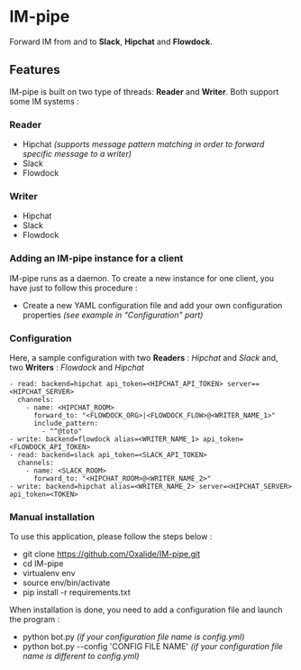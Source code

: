 # IM-pipe

Forward IM from and to **Slack**, **Hipchat** and **Flowdock**.

## Features

IM-pipe is built on two type of threads: **Reader** and **Writer**. Both support some IM systems :

### Reader

* Hipchat *(supports message pattern matching in order to forward specific message to a writer)*
* Slack
* Flowdock

### Writer

* Hipchat
* Slack
* Flowdock

### Adding an IM-pipe instance for a client

IM-pipe runs as a daemon. To create a new instance for one client, you have just to follow this procedure : 

  * Create a new YAML configuration file and add your own configuration properties *(see example in "Configuration" part)*
  
### Configuration

Here, a sample configuration with two **Readers** : *Hipchat* and *Slack* and, two **Writers** : *Flowdock* and *Hipchat*

```
- read: backend=hipchat api_token=<HIPCHAT_API_TOKEN> server==<HIPCHAT_SERVER>
  channels:
    - name: <HIPCHAT_ROOM>
      forward_to: "<FLOWDOCK_ORG>|<FLOWDOCK_FLOW>@<WRITER_NAME_1>"
      include_pattern:
        - "^@toto"
- write: backend=flowdock alias=<WRITER_NAME_1> api_token=<FLOWDOCK_API_TOKEN>
- read: backend=slack api_token=<SLACK_API_TOKEN>
  channels:
    - name: <SLACK_ROOM>
      forward_to: "<HIPCHAT_ROOM>@<WRITER_NAME_2>"
- write: backend=hipchat alias=<WRITER_NAME_2> server=<HIPCHAT_SERVER> api_token=<TOKEN>
```

### Manual installation

To use this application, please follow the steps below : 

  * git clone https://github.com/Oxalide/IM-pipe.git
  * cd IM-pipe
  * virtualenv env
  * source env/bin/activate
  * pip install -r requirements.txt

When installation is done, you need to add a configuration file and launch the program :

  * python bot.py *(if your configuration file name is config.yml)*
  * python bot.py --config 'CONFIG FILE NAME' *(if your configuration file name is different to config.yml)*
